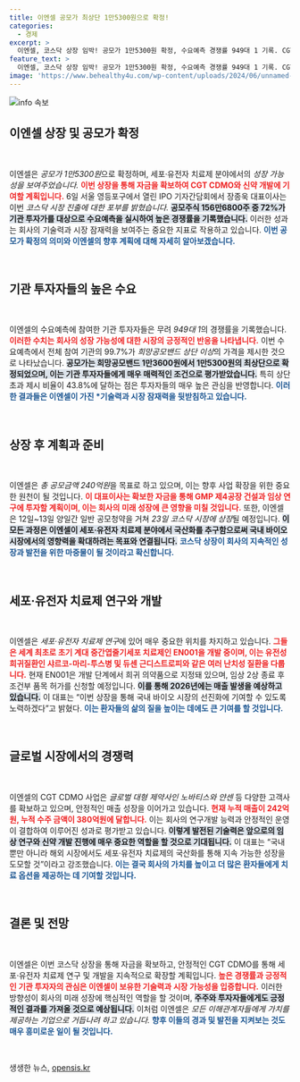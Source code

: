 ```yaml
---
title: 이엔셀 공모가 최상단 1만5300원으로 확정!
categories:
  - 경제
excerpt: >
  이엔셀, 코스닥 상장 임박! 공모가 1만5300원 확정, 수요예측 경쟁률 949대 1 기록. CGT CDMO 및 혁신적인 세포 치료제 개발로 국내 바이오 시장 선도할 모습을 기대해보세요!
feature_text: >
  이엔셀, 코스닥 상장 임박! 공모가 1만5300원 확정, 수요예측 경쟁률 949대 1 기록. CGT CDMO 및 혁신적인 세포 치료제 개발로 국내 바이오 시장 선도할 모습을 기대해보세요!
image: 'https://www.behealthy4u.com/wp-content/uploads/2024/06/unnamed-file.png'
---
```


<p><img src="https://www.behealthy4u.com/wp-content/uploads/2024/06/unnamed-file.png" alt="info 속보" /></p>

<h2 data-ke-size="size26">이엔셀 상장 및 공모가 확정</h2>

<p data-ke-size="size16">&nbsp;</p>

<p>이엔셀은 <em>공모가 1만5300원</em>으로 확정하며, 세포·유전자 치료제 분야에서의 <em>성장 가능성을 보여주었습니다.</em> <b><span style="color: #ee2323;">이번 상장을 통해 자금을 확보하여 CGT CDMO와 신약 개발에 기여할 계획입니다.</span></b> 6일 서울 영등포구에서 열린 IPO 기자간담회에서 장종욱 대표이사는 이번 <em>코스닥 시장 진출에 대한 포부를 밝혔습니다.</em> <b><span style="background-color: #21538527;">공모주식 156만6800주 중 72%가 기관 투자가를 대상으로 수요예측을 실시하여 높은 경쟁률을 기록했습니다.</span></b> 이러한 성과는 회사의 기술력과 시장 잠재력을 보여주는 중요한 지표로 작용하고 있습니다. <b><span style="color: #1a5490;">이번 공모가 확정의 의미와 이엔셀의 향후 계획에 대해 자세히 알아보겠습니다.</span></b> </p>

<p data-ke-size="size16">&nbsp;</p>

<h2 data-ke-size="size26">기관 투자자들의 높은 수요</h2>

<p data-ke-size="size16">&nbsp;</p>

<p>이엔셀의 수요예측에 참여한 기관 투자자들은 무려 <em>949대 1</em>의 경쟁률을 기록했습니다. <b><span style="color: #ee2323;">이러한 수치는 회사의 성장 가능성에 대한 시장의 긍정적인 반응을 나타냅니다.</span></b> 이번 수요예측에서 전체 참여 기관의 99.7%가 <em>희망공모밴드 상단 이상</em>의 가격을 제시한 것으로 나타났습니다. <b><span style="background-color: #21538527;">공모가는 희망공모밴드 1만3600원에서 1만5300원의 최상단으로 확정되었으며, 이는 기관 투자자들에게 매우 매력적인 조건으로 평가받았습니다.</span></b> 특히 상단 초과 제시 비율이 43.8%에 달하는 점은 투자자들의 매우 높은 관심을 반영합니다. <b><span style="color: #1a5490;">이러한 결과들은 이엔셀이 가진 *기술력과 시장 잠재력을 뒷받침하고 있습니다.</span></b> </p>

<p data-ke-size="size16">&nbsp;</p>

<h2 data-ke-size="size26">상장 후 계획과 준비</h2>

<p data-ke-size="size16">&nbsp;</p>

<p>이엔셀은 <em>총 공모금액 240억원</em>을 목표로 하고 있으며, 이는 향후 사업 확장을 위한 중요한 원천이 될 것입니다. <b><span style="color: #ee2323;">이 대표이사는 확보한 자금을 통해 GMP 제4공장 건설과 임상 연구에 투자할 계획이며, 이는 회사의 미래 성장에 큰 영향을 미칠 것입니다.</span></b> 또한, 이엔셀은 12일~13일 양일간 일반 공모청약을 거쳐 <em>23일 코스닥 시장에 상장</em>될 예정입니다. <b><span style="background-color: #21538527;">이 모든 과정은 이엔셀이 세포·유전자 치료제 분야에서 국산화를 추구함으로써 국내 바이오 시장에서의 영향력을 확대하려는 목표와 연결됩니다.</span></b> <b><span style="color: #1a5490;">코스닥 상장이 회사의 지속적인 성장과 발전을 위한 마중물이 될 것이라고 확신합니다.</span></b> </p>

<p data-ke-size="size16">&nbsp;</p>

<h2 data-ke-size="size26">세포·유전자 치료제 연구와 개발</h2>

<p data-ke-size="size16">&nbsp;</p>

<p>이엔셀은 <em>세포·유전자 치료제 연구</em>에 있어 매우 중요한 위치를 차지하고 있습니다. <b><span style="color: #ee2323;">그들은 세계 최초로 초기 계대 중간엽줄기세포 치료제인 EN001을 개발 중이며, 이는 유전성 희귀질환인 샤르코-마리-투스병 및 듀센 근디스트로피와 같은 여러 난치성 질환을 다룹니다.</span></b> 현재 EN001은 개발 단계에서 희귀 의약품으로 지정돼 있으며, 임상 2상 종료 후 조건부 품목 허가를 신청할 예정입니다. <b><span style="background-color: #21538527;">이를 통해 2026년에는 매출 발생을 예상하고 있습니다.</span></b> 이 대표는 “이번 상장을 통해 국내 바이오 시장의 선진화에 기여할 수 있도록 노력하겠다”고 밝혔다. <b><span style="color: #1a5490;">이는 환자들의 삶의 질을 높이는 데에도 큰 기여를 할 것입니다.</span></b></p>

<p data-ke-size="size16">&nbsp;</p>

<h2 data-ke-size="size26">글로벌 시장에서의 경쟁력</h2>

<p data-ke-size="size16">&nbsp;</p>

<p>이엔셀의 CGT CDMO 사업은 <em>글로벌 대형 제약사인 노바티스와 얀센</em> 등 다양한 고객사를 확보하고 있으며, 안정적인 매출 성장을 이어가고 있습니다. <b><span style="color: #ee2323;">현재 누적 매출이 242억원, 누적 수주 금액이 380억원에 달합니다.</span></b> 이는 회사의 연구개발 능력과 안정적인 운영이 결합하여 이루어진 성과로 평가받고 있습니다. <b><span style="background-color: #21538527;">이렇게 발전된 기술력은 앞으로의 임상 연구와 신약 개발 진행에 매우 중요한 역할을 할 것으로 기대됩니다.</span></b> 이 대표는 “국내뿐만 아니라 해외 시장에서도 세포·유전자 치료제의 국산화를 통해 지속 가능한 성장을 도모할 것”이라고 강조했습니다. <b><span style="color: #1a5490;">이는 결국 회사의 가치를 높이고 더 많은 환자들에게 치료 옵션을 제공하는 데 기여할 것입니다.</span></b></p>

<p data-ke-size="size16">&nbsp;</p>

<h2 data-ke-size="size26">결론 및 전망</h2>

<p data-ke-size="size16">&nbsp;</p>

<p>이엔셀은 이번 코스닥 상장을 통해 자금을 확보하고, 안정적인 CGT CDMO를 통해 세포·유전자 치료제 연구 및 개발을 지속적으로 확장할 계획입니다. <b><span style="color: #ee2323;">높은 경쟁률과 긍정적인 기관 투자자의 관심은 이엔셀이 보유한 기술력과 시장 가능성을 입증합니다.</span></b> 이러한 방향성이 회사의 미래 성장에 핵심적인 역할을 할 것이며, <b><span style="background-color: #21538527;">주주와 투자자들에게도 긍정적인 결과를 가져올 것으로 예상됩니다.</span></b> 이처럼 이엔셀은 <em>모든 이해관계자들에게 가치를 제공하는 기업으로 거듭나려 하고 있습니다.</em> <b><span style="color: #1a5490;">향후 이들의 경과 및 발전을 지켜보는 것도 매우 흥미로운 일이 될 것입니다.</span></b></p>

<p data-ke-size="size16">&nbsp;</p>
생생한 뉴스, <a href="https://opensis.kr" rel="dofollow">opensis.kr</a>


